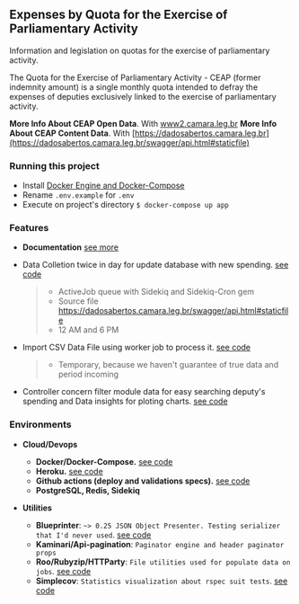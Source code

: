 ## Expenses by Quota for the Exercise of Parliamentary Activity

Information and legislation on quotas for the exercise of parliamentary activity.

The Quota for the Exercise of Parliamentary Activity - CEAP (former indemnity amount) is a single monthly quota intended to defray the expenses of deputies exclusively linked to the exercise of parliamentary activity.

**More Info About CEAP Open Data**. With [www2.camara.leg.br](https://www2.camara.leg.br/transparencia/cota-para-exercicio-da-atividade-parlamentar/explicacoes-sobre-o-formato-dos-arquivos-xml)
**More Info About CEAP Content Data**. With [https://dadosabertos.camara.leg.br](https://dadosabertos.camara.leg.br/swagger/api.html#staticfile)

 
### Running this project

- Install [Docker Engine and Docker-Compose](https://docs.docker.com/engine/install/)
- Rename `.env.example` for `.env`
- Execute on project's directory `$ docker-compose up app`
  
### Features
- **Documentation** [see more](https://documenter.getpostman.com/view/5798364/UUxxiUqG)
- Data Colletion twice in day for update database with new spending. [see code](https://github.com/Vitor-Novaes/ceap_ae/blob/master/config/schedule.yml)
	>  - ActiveJob queue with Sidekiq and Sidekiq-Cron gem
	> - Source file https://dadosabertos.camara.leg.br/swagger/api.html#staticfile
	>  - 12 AM and 6 PM
	
- Import CSV Data File using worker job to process it. [see code](https://github.com/Vitor-Novaes/ceap_ae/blob/master/app/controllers/v1/expenditures_controller.rb#L17)
	> - Temporary, because we haven't  guarantee of true data and period incoming

- Controller concern filter module data for easy searching deputy's spending and Data insights for ploting charts. [see code](https://github.com/Vitor-Novaes/ceap_ae/tree/master/app/controllers/concerns)

### Environments

- **Cloud/Devops**
	-  **Docker/Docker-Compose.** [see code](https://github.com/Vitor-Novaes/ceap_ae/blob/master/Dockerfile)
	-  **Heroku.** [see code](https://github.com/Vitor-Novaes/ceap_ae/blob/master/heroku.yml) 
	-  **Github actions (deploy and validations specs).** [see code](https://github.com/Vitor-Novaes/ceap_ae/tree/master/.github/workflows)
	-  **PostgreSQL, Redis, Sidekiq**

- **Utilities**
	- **Blueprinter**:  `~> 0.25 JSON Object Presenter. Testing serializer that I'd never used`. [see code](https://github.com/Vitor-Novaes/ceap_ae/tree/master/app/blueprints)
	- **Kaminari/Api-pagination**: `Paginator engine and header paginator props`
	- **Roo/Rubyzip/HTTParty**: `File utilities used for populate data on jobs`. [see code](https://github.com/Vitor-Novaes/ceap_ae/tree/master/app/jobs)
	- **Simplecov**: `Statistics visualization about rspec suit tests`. [see code](https://github.com/Vitor-Novaes/ceap_ae/blob/master/spec/examples.txt)

